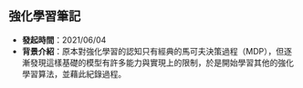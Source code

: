 強化學習筆記
---

- **發起時間**：2021/06/04
- **背景介紹**：原本對強化學習的認知只有經典的馬可夫決策過程（MDP），但逐漸發現這樣基礎的模型有許多能力與實現上的限制，於是開始學習其他的強化學習算法，並藉此紀錄過程。